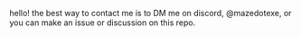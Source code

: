 hello! the best way to contact me is to DM me on discord, @mazedotexe, or you can make an issue or discussion on this repo.
